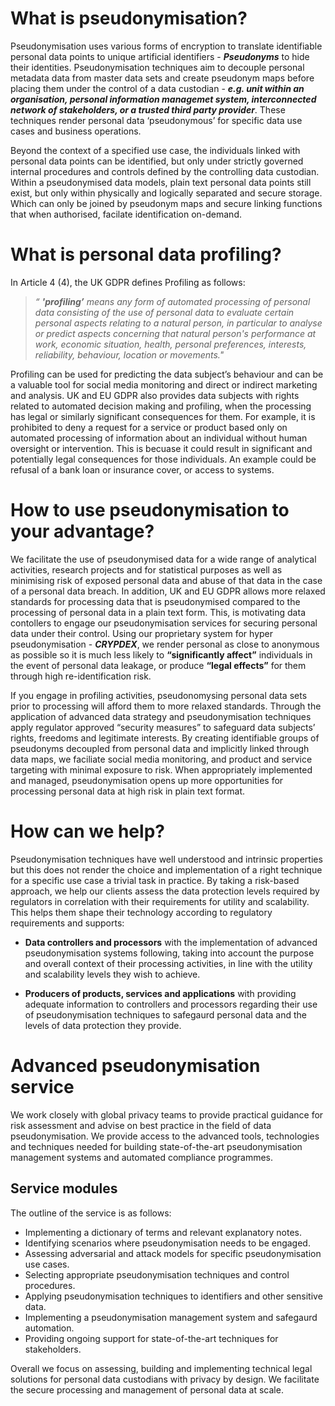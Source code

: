 # What is pseudonymisation?
Pseudonymisation uses various forms of encryption to translate identifiable personal data points to unique artificial identifiers - **_Pseudonyms_** to hide their identities. Pseudonymisation techniques aim to decouple personal metadata data from master data sets and create pseudonym maps before placing them under the control of a data custodian - _**e.g. unit within an organisation, personal information managemet system, interconnected network of stakeholders, or a trusted third party provider**_. These techniques render personal data ‘pseudonymous’ for specific data use cases and business operations. 

Beyond the context of a specified use case, the individuals linked with personal data points can be identified, but only under strictly governed internal procedures and controls defined by the controlling data custodian. Within a pseudonymised data models, plain text personal data points still exist, but only within physically and logically separated and secure storage. Which can only be joined by pseudonym maps and secure linking functions that when authorised, facilate identification on-demand.

# What is personal data profiling?
In Article 4 (4), the UK GDPR defines Profiling as follows:
> _“ **'profiling’** means any form of automated processing of personal data consisting of the use of personal data to evaluate certain personal aspects relating to a natural person, in particular to analyse or predict aspects concerning that natural person's performance at work, economic situation, health, personal preferences, interests, reliability, behaviour, location or movements."_

Profiling can be used for predicting the data subject’s behaviour and can be a valuable tool for social media monitoring and direct or indirect marketing and analysis. UK and EU GDPR also provides data subjects with rights related to automated decision making and profiling, when the processing has legal or similarly significant consequences for them. For example, it is prohibited to deny a request for a service or product based only on automated processing of information about an individual without human oversight or intervention. This is becuase it could result in significant and potentially legal consequences for those individuals. An example could be refusal of a bank loan or insurance cover, or access to systems. 

# How to use pseudonymisation to your advantage?
We facilitate the use of pseudonymised data for a wide range of analytical activities, research projects and for statistical purposes as well as minimising risk of exposed personal data and abuse of that data in the case of a personal data breach. In addition, UK and EU GDPR allows more relaxed standards for processing data that is pseudonymised compared to the processing of personal data in a plain text form. This, is motivating data contollers to engage our pseudonymisation services for securing personal data under their control. Using our proprietary system for hyper  pseudonymisation - _**CRYPDEX**_, we render personal as close to anonymous as possible so it is much less likely to **“significantly affect”** individuals in the event of personal data leakage, or produce **“legal effects”** for them through high re-identification risk.

If you engage in profiling activities, pseudonomysing personal data sets prior to processing will afford them to more relaxed standards. Through the application of advanced data strategy and pseudonymisation techniques apply regulator approved “security measures” to safeguard data subjects’ rights, freedoms and legitimate interests. By creating identifiable groups of pseudonyms decoupled from personal data and implicitly linked through data maps, we faciliate social media monitoring, and product and service targeting with minimal exposure to risk. When appropriately implemented and managed, pseudonymisation opens up more opportunities for processing personal data at high risk in plain text format. 

# How can we help?
Pseudonymisation techniques have well understood and intrinsic properties but this does not render the choice and implementation of a right technique for a specific use case a trivial task in practice. By taking a risk-based approach, we help our clients assess the data protection levels required by regulators in correlation with their requirements for utility and scalability. This helps them shape their technology according to regulatory requirements and supports:

* **Data controllers and processors** with the implementation of advanced pseudonymisation systems following, taking into account the purpose and overall context of their processing activities, in line with the utility and scalability levels they wish to achieve.

* **Producers of products, services and applications** with providing adequate information to controllers and processors regarding their use of pseudonymisation techniques to safegaurd personal data and the levels of data protection they provide.

# Advanced pseudonymisation service
We work closely with global privacy teams to provide practical guidance for risk assessment and advise on best practice in the field of data pseudonymisation. We provide access to the advanced tools, technologies and techniques needed for building state-of-the-art pseudonymisation management systems and automated compliance programmes.

## Service modules
The outline of the service is as follows:

- Implementing a dictionary of terms and relevant explanatory notes.
- Identifying scenarios where pseudonymisation needs to be engaged.
- Assessing adversarial and attack models for specific pseudonymisation use cases.
- Selecting appropriate pseudonymisation techniques and control procedures.
- Applying pseudonymisation techniques to identifiers and other sensitive data.
- Implementing a pseudonymisation management system and safegaurd automation.
- Providing ongoing support for state-of-the-art techniques for stakeholders.

Overall we focus on assessing, building and implementing technical legal solutions for personal data custodians with privacy by design. We facilitate the secure processing and management of personal data at scale.
